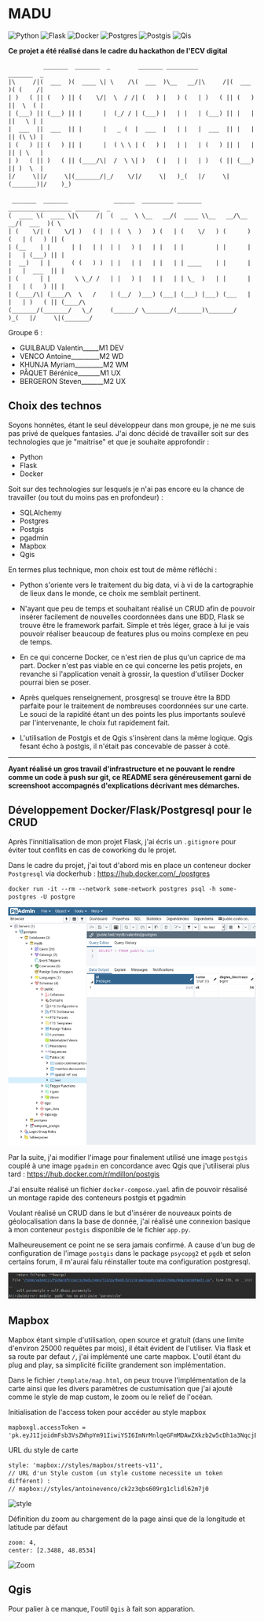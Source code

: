 # MADU

![Python](https://img.shields.io/badge/Python-3.6-yellow)
![Flask](https://img.shields.io/badge/Flask-1.1.1-lightgrey)
![Docker](https://img.shields.io/badge/Docker-19.03-blue)
![Postgres](https://img.shields.io/badge/Postgres-11.0-purple)
![Postgis](https://img.shields.io/badge/Postgis-2.5-green)
![Qis](https://img.shields.io/badge/Qgis-3.1-gree)

**Ce projet a été réalisé dans le cadre du hackathon de l'ECV digital**
                                                                       
              _______  _______  _        _______ _________          _______  _                  
    |\     /|(  ___  )(  ____ \| \    /\(  ___  )\__   __/|\     /|(  ___  )( (    /|           
    | )   ( || (   ) || (    \/|  \  / /| (   ) |   ) (   | )   ( || (   ) ||  \  ( |           
    | (___) || (___) || |      |  (_/ / | (___) |   | |   | (___) || |   | ||   \ | |           
    |  ___  ||  ___  || |      |   _ (  |  ___  |   | |   |  ___  || |   | || (\ \) |           
    | (   ) || (   ) || |      |  ( \ \ | (   ) |   | |   | (   ) || |   | || | \   |           
    | )   ( || )   ( || (____/\|  /  \ \| )   ( |   | |   | )   ( || (___) || )  \  |           
    |/     \||/     \|(_______/|_/    \/|/     \|   )_(   |/     \|(_______)|/    )_)           
                                                                                                
     _______  _______             ______  _________ _______ __________________ _______  _       
    (  ____ \(  ____ \|\     /|  (  __  \ \__   __/(  ____ \\__   __/\__   __/(  ___  )( \      
    | (    \/| (    \/| )   ( |  | (  \  )   ) (   | (    \/   ) (      ) (   | (   ) || (      
    | (__    | |      | |   | |  | |   ) |   | |   | |         | |      | |   | (___) || |      
    |  __)   | |      ( (   ) )  | |   | |   | |   | | ____    | |      | |   |  ___  || |      
    | (      | |       \ \_/ /   | |   ) |   | |   | | \_  )   | |      | |   | (   ) || |      
    | (____/\| (____/\  \   /    | (__/  )___) (___| (___) |___) (___   | |   | )   ( || (____/\
    (_______/(_______/   \_/     (______/ \_______/(_______)\_______/   )_(   |/     \|(_______/
                                                                                            
                                                                                                                                                     
Groupe 6 :

- GUILBAUD Valentin_____M1 DEV
- VENCO Antoine_________M2 WD
- KHUNJA Myriam_________M2 WM
- PÂQUET Bérénice_______M1 UX
- BERGERON Steven_______M2 UX


## Choix des technos

Soyons honnêtes, étant le seul développeur dans mon groupe, je ne me suis pas privé de quelques fantasies.
J'ai donc décidé de travailler soit sur des technologies que je "maitrise" et que je souhaite approfondir :
- Python
- Flask
- Docker

Soit sur des technologies sur lesquels je n'ai pas encore eu la chance de travailler (ou tout du moins pas en profondeur) :
- SQLAlchemy
- Postgres
- Postgis
- pgadmin
- Mapbox
- Qgis 


En termes plus technique, mon choix est tout de même réfléchi :
- Python s'oriente vers le traitement du big data, vi à vi de la cartographie de lieux dans le monde, ce choix me semblait pertinent.

- N'ayant que peu de temps et souhaitant réalisé un CRUD afin de pouvoir insérer facilement de nouvelles coordonnées dans une BDD, Flask se trouve être le framework parfait. Simple et très léger, grace à lui je vais pouvoir réaliser beaucoup de features plus ou moins complexe en peu de temps.

- En ce qui concerne Docker, ce n'est rien de plus qu'un caprice de ma part. Docker n'est pas viable en ce qui concerne les petis projets, en revanche si l'application venait à grossir, la question d'utiliser Docker pourrai bien se poser.

- Après quelques renseignement, prosgresql se trouve être la BDD parfaite pour le traitement de nombreuses coordonnées sur une carte. Le souci de la rapidité étant un des points les plus importants soulevé par l'intervenante, le choix fut rapidement fait.

- L'utilisation de Postgis et de Qgis s'insèrent dans la même logique. Qgis fesant écho à postgis, il n'était pas concevable de passer à coté.

-------
**Ayant réalisé un gros travail d'infrastructure et ne pouvant le rendre comme un code à push sur git, ce README sera généreusement garni de screenshoot accompagnés d'explications décrivant mes démarches.**

## Développement Docker/Flask/Postgresql pour le CRUD

Après l'innitialisation de mon projet Flask, j'ai écris un `.gitignore` pour éviter tout conflits en cas de coworking du le projet.

Dans le cadre du projet, j'ai tout d'abord mis en place un conteneur docker `Postgresql` via dockerhub :
https://hub.docker.com/_/postgres

```
docker run -it --rm --network some-network postgres psql -h some-postgres -U postgre
```

![pgSC](./image/pg.png)

Par la suite, j'ai modifier l'image pour finalement utilisé une image `postgis` couplé à une image `pgadmin` en concordance avec Qgis que j'utiliserai plus tard :
https://hub.docker.com/r/mdillon/postgis

J'ai ensuite réalisé un fichier  `docker-compose.yaml` afin de pouvoir résalisé un montage rapide des conteneurs postgis et pgadmin

Voulant réalisé un CRUD dans le but d'insérer de nouveaux points de géolocalisation dans la base de donnée, j'ai réalisé une connexion basique à mon conteneur `postgis` disponible de le fichier `app.py`.

Malheureusement ce point ne se sera jamais confirmé. A cause d'un bug de configuration de l'image `postgis` dans le package `psycopg2` et `pgdb` et selon certains forum, il m'aurai falu réinstaller toute ma configuration postgresql.

![pgSC](./image/error.png)

## Mapbox

Mapbox étant simple d'utilisation, open source et gratuit (dans une limite d'environ 25000 requêtes par mois), il était évident de l'utiliser.
Via flask et sa route par defaut `/`, j'ai implémenté une carte mapbox. L'outil étant du plug and play, sa simplicité ficilite grandement son implémentation.

Dans le fichier `/template/map.html`, on peux trouve l'implémentation de la carte ainsi que les divers paramètres de custumisation que j'ai ajouté comme le style de map custom, le zoom ou le relief de l'océan.


Initialisation de l'access token pour accéder au style mapbox
```
mapboxgl.accessToken = 'pk.eyJ1IjoidmFsb3VsZWhpYm91IiwiYSI6ImNrMnlqeGFmMDAwZXkzb2w5cDh1a3NqcjEifQ.qbPvftgv6VYjt3B1CgmYeg';
``` 

URL du style de carte
```
style: 'mapbox://styles/mapbox/streets-v11',
// URL d'un Style custom (un style custome necessite un token différent) :
// mapbox://styles/antoinevenco/ck2z3qbs609rg1clidl62m7j0
```

![style](./image/style.gif)

Définition du zoom au chargement de la page ainsi que de la longitude et latitude par défaut
```
zoom: 4,
center: [2.3488, 48.8534]
```

![Zoom](./image/zoom.gif)

## Qgis  

Pour palier à ce manque, l'outil `Qgis` à fait son apparation.
